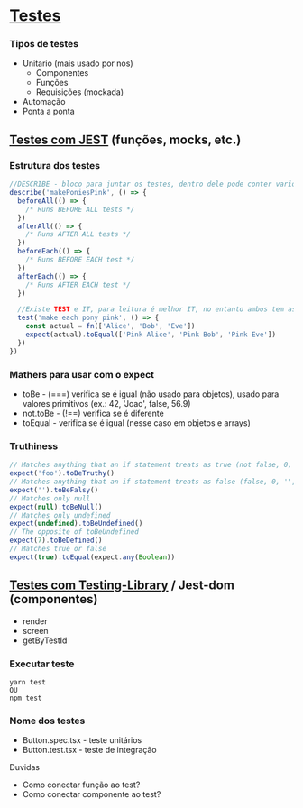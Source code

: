 # [Testes](https://github.com/sapegin/jest-cheat-sheet)

### Tipos de testes

- Unitario (mais usado por nos)
  - Componentes
  - Funções
  - Requisições (mockada)
- Automação
- Ponta a ponta

## [Testes com JEST](https://github.com/sapegin/jest-cheat-sheet) (funções, mocks, etc.)

### Estrutura dos testes

```typescript
//DESCRIBE - bloco para juntar os testes, dentro dele pode conter varios testes, e pode existir mais de um bloco DESCRIBE. No describe você descreve o que irá conter no grupo de testes, e 2 parametro será o método com os testes
describe('makePoniesPink', () => {
  beforeAll(() => {
    /* Runs BEFORE ALL tests */
  })
  afterAll(() => {
    /* Runs AFTER ALL tests */
  })
  beforeEach(() => {
    /* Runs BEFORE EACH test */
  })
  afterEach(() => {
    /* Runs AFTER EACH test */
  })

  //Existe TEST e IT, para leitura é melhor IT, no entanto ambos tem as mesmas funcionalidades. Inseri uma descrição do teste, e 2 parametro será o método do teste
  test('make each pony pink', () => {
    const actual = fn(['Alice', 'Bob', 'Eve'])
    expect(actual).toEqual(['Pink Alice', 'Pink Bob', 'Pink Eve'])
  })
})

```



### Mathers para usar com o expect

- toBe - (===) verifica se é igual (não usado para objetos), usado para valores primitivos (ex.: 42, 'Joao', false, 56.9)
- not.toBe - (!==) verifica se é diferente
- toEqual - verifica se é igual (nesse caso em objetos e arrays)

### Truthiness

```typescript
// Matches anything that an if statement treats as true (not false, 0, '', null, undefined, NaN)
expect('foo').toBeTruthy()
// Matches anything that an if statement treats as false (false, 0, '', null, undefined, NaN)
expect('').toBeFalsy()
// Matches only null
expect(null).toBeNull()
// Matches only undefined
expect(undefined).toBeUndefined()
// The opposite of toBeUndefined
expect(7).toBeDefined()
// Matches true or false
expect(true).toEqual(expect.any(Boolean))
```



## [Testes com Testing-Library](https://github.com/testing-library/jest-dom) / Jest-dom (componentes)

- render
- screen
- getByTestId

### Executar teste

```
yarn test
OU
npm test
```



### Nome dos testes

- Button.spec.tsx - teste unitários 
- Button.test.tsx - teste de integração  



Duvidas

- Como conectar função ao test?
- Como conectar componente ao test?